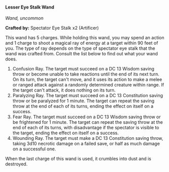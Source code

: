 #### Lesser Eye Stalk Wand
_Wand, uncommon_

**Crafted by:** Spectator Eye Stalk x2 (Artificer)

This wand has 5 charges. While holding this wand, you may spend an action and 1 charge to shoot a magical ray of energy at a target within 90 feet of you. The type of ray depends on the type of spectator eye stalk that the wand was crafted from. Consult the list below to find out what your wand does.
1. ﻿﻿﻿Confusion Ray. The target must succeed on a DC 13 Wisdom saving throw or become unable to take reactions until the end of its next turn. On its turn, the target can't move, and it uses its action to make a melee or ranged attack against a randomly determined creature within range. If the target can't attack, it does nothing on its turn.
2. ﻿﻿﻿Paralyzing Ray. The target must succeed on a DC 13 Constitution saving throw or be paralyzed for 1 minute. The target can repeat the saving throw at the end of each of its turns, ending the effect on itself on a success.
3. ﻿﻿﻿Fear Ray. The target must succeed on a DC 13 Wisdom saving throw or be frightened for 1 minute. The target can repeat the saving throw at the end of each of its turns, with disadvantage if the spectator is visible to the target, ending the effect on itself on a success.
4. ﻿﻿﻿Wounding Ray. The target must make a DC 13 Constitution saving throw, taking 3d10 necrotic damage on a failed save, or half as much damage on a successful one.

When the last charge of this wand is used, it crumbles into dust and is destroyed.